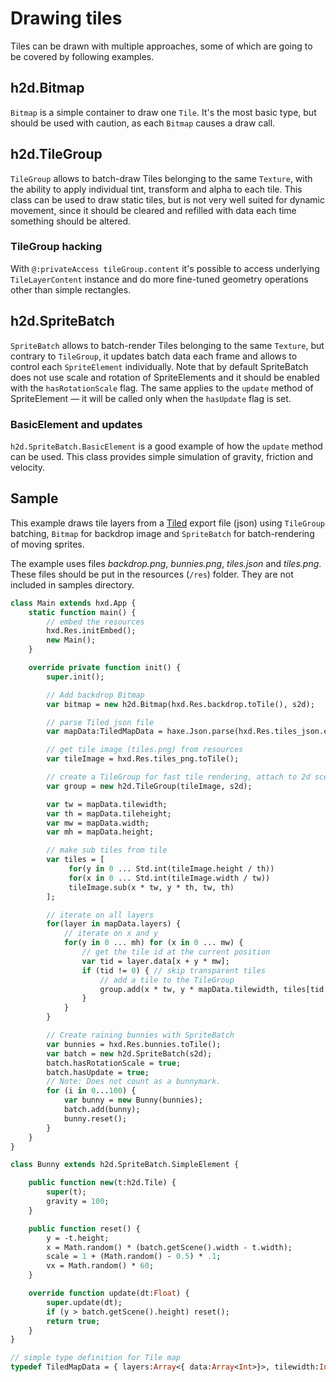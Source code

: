 # Drawing tiles

Tiles can be drawn with multiple approaches, some of which are going to be covered by following examples.

## h2d.Bitmap
`Bitmap` is a simple container to draw one `Tile`. It's the most basic type, but should be used with caution, as each `Bitmap` causes a draw call.

## h2d.TileGroup
`TileGroup` allows to batch-draw Tiles belonging to the same `Texture`, with the ability to apply individual tint, transform and alpha to each tile. This class can be used to draw static tiles, but is not very well suited for dynamic movement, since it should be cleared and refilled with data each time something should be altered.

### TileGroup hacking
With `@:privateAccess tileGroup.content` it's possible to access underlying `TileLayerContent` instance and do more fine-tuned geometry operations other than simple rectangles.

## h2d.SpriteBatch
`SpriteBatch` allows to batch-render Tiles belonging to the same `Texture`, but contrary to `TileGroup`, it updates batch data each frame and allows to control each `SpriteElement` individually. Note that by default SpriteBatch does not use scale and rotation of SpriteElements and it should be enabled with the `hasRotationScale` flag. The same applies to the `update` method of SpriteElement — it will be called only when the `hasUpdate` flag is set.

### BasicElement and updates
`h2d.SpriteBatch.BasicElement` is a good example of how the `update` method can be used. This class provides simple simulation of gravity, friction and velocity.

## Sample
This example draws tile layers from a [Tiled](http://www.mapeditor.org/) export file (json) using `TileGroup` batching, `Bitmap` for backdrop image and `SpriteBatch` for batch-rendering of moving sprites.

The example uses files _backdrop.png_, _bunnies.png_, _tiles.json_ and _tiles.png_. These files should be put in the resources (`/res`) folder. They are not included in samples directory.

```haxe
class Main extends hxd.App {
	static function main() {
		// embed the resources
		hxd.Res.initEmbed();
		new Main();
	}

	override private function init() {
		super.init();

		// Add backdrop Bitmap
		var bitmap = new h2d.Bitmap(hxd.Res.backdrop.toTile(), s2d);

		// parse Tiled json file
		var mapData:TiledMapData = haxe.Json.parse(hxd.Res.tiles_json.entry.getText());

		// get tile image (tiles.png) from resources
		var tileImage = hxd.Res.tiles_png.toTile();

		// create a TileGroup for fast tile rendering, attach to 2d scene
		var group = new h2d.TileGroup(tileImage, s2d);

		var tw = mapData.tilewidth;
		var th = mapData.tileheight;
		var mw = mapData.width;
		var mh = mapData.height;

		// make sub tiles from tile
		var tiles = [
			 for(y in 0 ... Std.int(tileImage.height / th))
			 for(x in 0 ... Std.int(tileImage.width / tw))
			 tileImage.sub(x * tw, y * th, tw, th)
		];

		// iterate on all layers
		for(layer in mapData.layers) {
			// iterate on x and y
			for(y in 0 ... mh) for (x in 0 ... mw) {
				// get the tile id at the current position
				var tid = layer.data[x + y * mw];
				if (tid != 0) { // skip transparent tiles
					// add a tile to the TileGroup
					group.add(x * tw, y * mapData.tilewidth, tiles[tid - 1]);
				}
			}
		}

		// Create raining bunnies with SpriteBatch
		var bunnies = hxd.Res.bunnies.toTile();
		var batch = new h2d.SpriteBatch(s2d);
		batch.hasRotationScale = true;
		batch.hasUpdate = true;
		// Note: Does not count as a bunnymark.
		for (i in 0...100) {
			var bunny = new Bunny(bunnies);
			batch.add(bunny);
			bunny.reset();
		}
	}
}

class Bunny extends h2d.SpriteBatch.SimpleElement {

	public function new(t:h2d.Tile) {
		super(t);
		gravity = 100;
	}

	public function reset() {
		y = -t.height;
		x = Math.random() * (batch.getScene().width - t.width);
		scale = 1 + (Math.random() - 0.5) * .1;
		vx = Math.random() * 60;
	}

	override function update(dt:Float) {
		super.update(dt);
		if (y > batch.getScene().height) reset();
		return true;
	}
}

// simple type definition for Tile map
typedef TiledMapData = { layers:Array<{ data:Array<Int>}>, tilewidth:Int, tileheight:Int, width:Int, height:Int };
```
